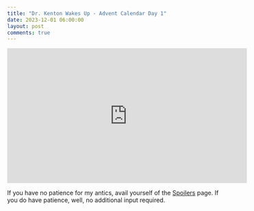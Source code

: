 ```yaml
---
title: "Dr. Kenton Wakes Up - Advent Calendar Day 1"
date: 2023-12-01 06:00:00
layout: post
comments: true
---
```



<iframe width="560" height="315" src="https://www.youtube.com/embed/6Etw5rmrPc0?si=Xyb7JsFRXxFB388m" title="YouTube video player" frameborder="0" allow="accelerometer; autoplay; clipboard-write; encrypted-media; gyroscope; picture-in-picture; web-share" allowfullscreen></iframe>

If you have no patience for my antics, avail yourself of the [Spoilers](spoilers.html) page. If you do have patience, well, no additional input required.